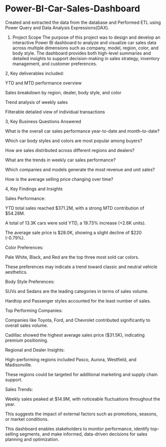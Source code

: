 # Power-BI-Car-Sales-Dashboard
Created and extracted the data from the database and Performed ETL using Power Query and Data Analysis Expressions(DAX).
1. Project Scope
The purpose of this project was to design and develop an interactive Power BI dashboard to analyze and visualize car sales data across multiple dimensions such as company, model, region, color, and body style. The dashboard provides both high-level summaries and detailed insights to support decision-making in sales strategy, inventory management, and customer preferences.

2, Key deliverables included:

YTD and MTD performance overview

Sales breakdown by region, dealer, body style, and color

Trend analysis of weekly sales

Filterable detailed view of individual transactions

3, Key Business Questions Answered

What is the overall car sales performance year-to-date and month-to-date?

Which car body styles and colors are most popular among buyers?

How are sales distributed across different regions and dealers?

What are the trends in weekly car sales performance?

Which companies and models generate the most revenue and unit sales?

How is the average selling price changing over time?

4, Key Findings and Insights

Sales Performance:

YTD total sales reached $371.2M, with a strong MTD contribution of $54.28M.

A total of 13.3K cars were sold YTD, a 19.73% increase (+2.6K units).

The average sale price is $28.0K, showing a slight decline of $220 (-0.79%).

Color Preferences:

Pale White, Black, and Red are the top three most sold car colors.

These preferences may indicate a trend toward classic and neutral vehicle aesthetics.

Body Style Preferences:

SUVs and Sedans are the leading categories in terms of sales volume.

Hardtop and Passenger styles accounted for the least number of sales.

Top Performing Companies:

Companies like Toyota, Ford, and Chevrolet contributed significantly to overall sales volume.

Cadillac showed the highest average sales price ($31.5K), indicating premium positioning.

Regional and Dealer Insights:

High-performing regions included Pasco, Aurora, Westfield, and Madisonville.

These regions could be targeted for additional marketing and supply chain support.

Sales Trends:

Weekly sales peaked at $14.9M, with noticeable fluctuations throughout the year.

This suggests the impact of external factors such as promotions, seasons, or market conditions.

This dashboard enables stakeholders to monitor performance, identify top-selling segments, and make informed, data-driven decisions for sales planning and optimization.
